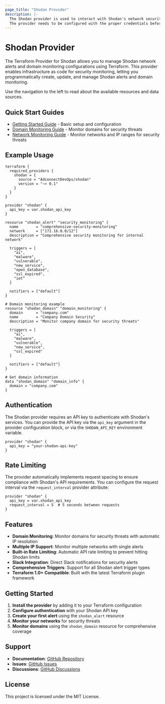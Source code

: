 ```yaml
---
page_title: "Shodan Provider"
description: |-
  The Shodan provider is used to interact with Shodan's network security monitoring API.
  The provider needs to be configured with the proper credentials before it can be used.
---
```


# Shodan Provider

The Terraform Provider for Shodan allows you to manage Shodan network alerts and domain monitoring configurations using Terraform. This provider enables infrastructure as code for security monitoring, letting you programmatically create, update, and manage Shodan alerts and domain monitoring.

Use the navigation to the left to read about the available resources and data sources.

## Quick Start Guides

- [Getting Started Guide](guides/getting-started.md) - Basic setup and configuration
- [Domain Monitoring Guide](guides/domain_monitoring.md) - Monitor domains for security threats
- [Network Monitoring Guide](guides/network_monitoring.md) - Monitor networks and IP ranges for security threats

## Example Usage

```hcl
terraform {
  required_providers {
    shodan = {
      source = "AdconnectDevOps/shodan"
      version = "~> 0.1"
    }
  }
}

provider "shodan" {
  api_key = var.shodan_api_key
}

resource "shodan_alert" "security_monitoring" {
  name        = "comprehensive-security-monitoring"
  network     = ["172.16.0.0/12"]
  description = "Comprehensive security monitoring for internal network"
  
  triggers = [
    "ai",
    "malware",
    "vulnerable",
    "new_service",
    "open_database",
    "ssl_expired",
    "iot"
  ]
  
  notifiers = ["default"]
}

# Domain monitoring example
resource "shodan_domain" "domain_monitoring" {
  domain      = "company.com"
  name        = "Company Domain Security"
  description = "Monitor company domain for security threats"
  
  triggers = [
    "ai",
    "malware",
    "vulnerable",
    "new_service",
    "ssl_expired"
  ]
  
  notifiers = ["default"]
}

# Get domain information
data "shodan_domain" "domain_info" {
  domain = "company.com"
}
```

## Authentication

The Shodan provider requires an API key to authenticate with Shodan's services. You can provide the API key via the `api_key` argument in the provider configuration block, or via the `SHODAN_API_KEY` environment variable.

```hcl
provider "shodan" {
  api_key = "your-shodan-api-key"
}
```

## Rate Limiting

The provider automatically implements request spacing to ensure compliance with Shodan's API requirements. You can configure the request interval via the `request_interval` provider attribute:

```hcl
provider "shodan" {
  api_key = var.shodan_api_key
  request_interval = 5  # 5 seconds between requests
}
```

## Features

- **Domain Monitoring**: Monitor domains for security threats with automatic IP resolution
- **Multiple IP Support**: Monitor multiple networks with single alerts
- **Built-in Rate Limiting**: Automatic API rate limiting to prevent hitting Shodan limits
- **Slack Integration**: Direct Slack notifications for security alerts
- **Comprehensive Triggers**: Support for all Shodan alert trigger types
- **Terraform 1.0+ Compatible**: Built with the latest Terraform plugin framework

## Getting Started

1. **Install the provider** by adding it to your Terraform configuration
2. **Configure authentication** with your Shodan API key
3. **Create your first alert** using the `shodan_alert` resource
4. **Monitor your networks** for security threats
5. **Monitor domains** using the `shodan_domain` resource for comprehensive coverage

## Support

- **Documentation**: [GitHub Repository](https://github.com/AdconnectDevOps/terraform-provider-shodan)
- **Issues**: [GitHub Issues](https://github.com/AdconnectDevOps/terraform-provider-shodan/issues)
- **Discussions**: [GitHub Discussions](https://github.com/AdconnectDevOps/terraform-provider-shodan/discussions)

## License

This project is licensed under the MIT License.
